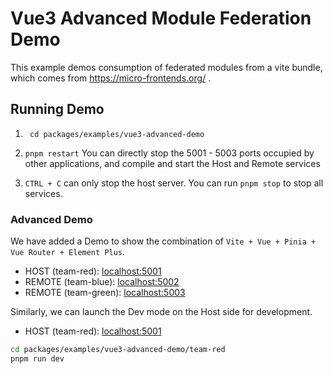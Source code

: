 # Vue3 Advanced Module Federation Demo

This example demos consumption of federated modules from a vite bundle, which comes from  https://micro-frontends.org/ .

## Running Demo

1. ``` cd packages/examples/vue3-advanced-demo```

2. ```pnpm restart``` You can directly stop the 5001 - 5003 ports occupied by other applications, and compile and start the Host and Remote services

3. `CTRL + C` can only stop the host server. You can run `pnpm stop` to stop all services.

### Advanced Demo
We have added a Demo to show the combination of `Vite + Vue + Pinia + Vue Router + Element Plus`.

- HOST (team-red): [localhost:5001](http://localhost:5001/)
- REMOTE (team-blue): [localhost:5002](http://localhost:5002/)
- REMOTE (team-green): [localhost:5003](http://localhost:5003/)

Similarly, we can launch the Dev mode on the Host side for development.
- HOST (team-red): [localhost:5001](http://localhost:5001/)
```bash
cd packages/examples/vue3-advanced-demo/team-red
pnpm run dev
```
